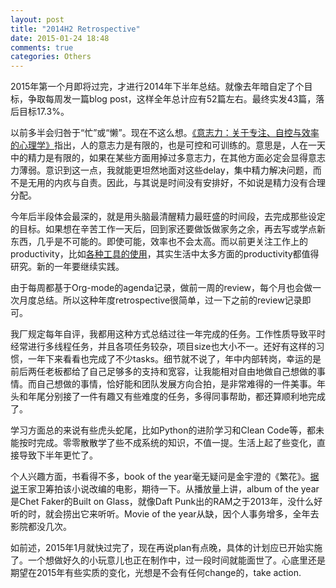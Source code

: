 ```yaml
---
layout: post
title: "2014H2 Retrospective"
date: 2015-01-24 18:48
comments: true
categories: Others
---
```


2015年第一个月即将过完，才进行2014年下半年总结。就像去年暗自定了个目标，争取每周发一篇blog post，这样全年总计应有52篇左右。最终实发43篇，落后目标17.3%。

<!--more-->

以前多半会归咎于“忙”或“懒”。现在不这么想。[《意志力：关于专注、自控与效率的心理学》](http://book.douban.com/subject/10773358/)指出，人的意志力是有限的，也是可控和可训练的。意思是，人在一天中的精力是有限的，如果在某些方面用掉过多意志力，在其他方面必定会显得意志力薄弱。意识到这一点，我就能更坦然地面对这些delay，集中精力解决问题，而不是无用的内疚与自责。因此，与其说是时间没有安排好，不如说是精力没有合理分配。

今年后半段体会最深的，就是用头脑最清醒精力最旺盛的时间段，去完成那些设定的目标。如果想在辛苦工作一天后，回到家还要做饭做家务之余，再去写或学点新东西，几乎是不可能的。即使可能，效率也不会太高。而以前更关注工作上的productivity，比如[各种工具的使用](http://blog.pzheng.me/2013/07/30/productivity-tools-on-pc-1/)，其实生活中太多方面的productivity都值得研究。新的一年要继续实践。

由于每周都基于Org-mode的agenda记录，做前一周的review，每个月也会做一次月度总结。所以这种年度retrospective很简单，过一下之前的review记录即可。

我厂规定每年自评，我都用这种方式总结过往一年完成的任务。工作性质导致平时经常进行多线程任务，并且各项任务较杂，项目size也大小不一。还好有这样的习惯，一年下来看看也完成了不少tasks。细节就不说了，年中内部转岗，幸运的是前后两任老板都给了自己足够多的支持和宽容，让我能相对自由地做自己想做的事情。而自己想做的事情，恰好能和团队发展方向合拍，是非常难得的一件美事。年头和年尾分别接了一件有趣又有些难度的任务，多得同事帮助，都还算顺利地完成了。

学习方面总的来说有些虎头蛇尾，比如Python的进阶学习和Clean Code等，都未能按时完成。零零散散学了些不成系统的知识，不值一提。生活上起了些变化，直接导致下半年更忙了。

个人兴趣方面，书看得不多，book of the year毫无疑问是金宇澄的《繁花》。[据说](http://www.infzm.com/content/102584)王家卫筹拍该小说改编的电影，期待一下。从播放量上讲，album of the year是Chet Faker的Built on Glass，就像Daft Punk出的RAM之于2013年，没什么好听的时，就会捞出它来听听。Movie of the year从缺，因个人事务增多，全年去影院都没几次。

如前述，2015年1月就快过完了，现在再说plan有点晚，具体的计划应已开始实施了。一个想做好久的小玩意儿也正在制作中，过一段时间就能面世了。心底里还是期望在2015年有些实质的变化，光想是不会有任何change的，take action.